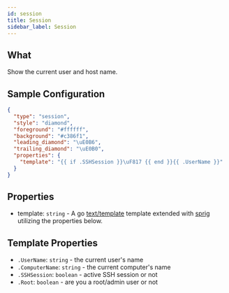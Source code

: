 ```yaml
---
id: session
title: Session
sidebar_label: Session
---
```


## What

Show the current user and host name.

## Sample Configuration

```json
{
  "type": "session",
  "style": "diamond",
  "foreground": "#ffffff",
  "background": "#c386f1",
  "leading_diamond": "\uE0B6",
  "trailing_diamond": "\uE0B0",
  "properties": {
    "template": "{{ if .SSHSession }}\uF817 {{ end }}{{ .UserName }}"
  }
}
```

## Properties

- template: `string` - A go [text/template][go-text-template] template extended with [sprig][sprig] utilizing the
properties below.

## Template Properties

- `.UserName`: `string` - the current user's name
- `.ComputerName`: `string` - the current computer's name
- `.SSHSession`: `boolean` - active SSH session or not
- `.Root`: `boolean` - are you a root/admin user or not

[go-text-template]: https://golang.org/pkg/text/template/
[sprig]: https://masterminds.github.io/sprig/
